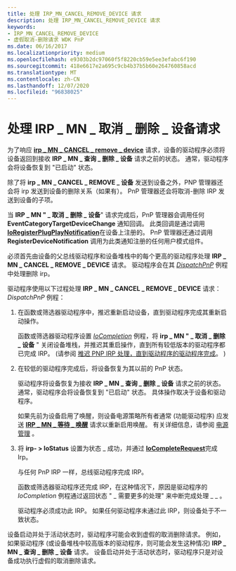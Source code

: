 ```yaml
---
title: 处理 IRP_MN_CANCEL_REMOVE_DEVICE 请求
description: 处理 IRP_MN_CANCEL_REMOVE_DEVICE 请求
keywords:
- IRP_MN_CANCEL_REMOVE_DEVICE
- 虚假取消-删除请求 WDK PnP
ms.date: 06/16/2017
ms.localizationpriority: medium
ms.openlocfilehash: e9303b2dc97060f5f8220cb59e5ee3efabc6f190
ms.sourcegitcommit: 418e6617e2a695c9cb4b37b5b60e264760858acd
ms.translationtype: MT
ms.contentlocale: zh-CN
ms.lasthandoff: 12/07/2020
ms.locfileid: "96838025"
---
```

# <a name="handling-an-irp_mn_cancel_remove_device-request"></a>处理 IRP \_ MN \_ 取消 \_ 删除 \_ 设备请求





为了响应 [**irp \_ MN \_ CANCEL \_ remove \_ device**](./irp-mn-cancel-remove-device.md) 请求，设备的驱动程序必须将设备返回到接收 **IRP \_ MN \_ 查询 \_ 删除 \_ 设备** 请求之前的状态。 通常，驱动程序会将设备恢复到 "已启动" 状态。

除了将 **irp \_ MN \_ CANCEL \_ REMOVE \_ 设备** 发送到设备之外，PNP 管理器还会将 irp 发送到设备的删除关系（如果有）。 PnP 管理器还会将取消-删除 IRP 发送到设备的子项。

当 **IRP \_ MN " \_ 取消 \_ 删除 \_ 设备**" 请求完成后，PnP 管理器会调用任何 **EventCategoryTargetDeviceChange** 通知回调。 此类回调是通过调用 [**IoRegisterPlugPlayNotification**](/windows-hardware/drivers/ddi/wdm/nf-wdm-ioregisterplugplaynotification)在设备上注册的。 PnP 管理器还通过调用 **RegisterDeviceNotification** 调用为此类通知注册的任何用户模式组件。

必须首先由设备的父总线驱动程序和设备堆栈中的每个更高的驱动程序处理 **IRP \_ MN \_ CANCEL \_ REMOVE \_ DEVICE** 请求。 驱动程序会在其 [*DispatchPnP*](/windows-hardware/drivers/ddi/wdm/nc-wdm-driver_dispatch) 例程中处理删除 irp。

驱动程序使用以下过程处理 **IRP \_ MN \_ CANCEL \_ REMOVE \_ DEVICE** 请求： *DispatchPnP* 例程：

1.  在函数或筛选器驱动程序中，推迟重新启动设备，直到驱动程序完成其重新启动操作。

    函数或筛选器驱动程序设置 [*IoCompletion*](/windows-hardware/drivers/ddi/wdm/nc-wdm-io_completion_routine) 例程，将 **irp \_ MN " \_ 取消 \_ 删除 \_ 设备** " 关闭设备堆栈，并推迟其重启操作，直到所有较低版本的驱动程序都已完成 IRP。  (请参阅 [推迟 PNP IRP 处理，直到驱动程序的驱动程序完成](postponing-pnp-irp-processing-until-lower-drivers-finish.md)。 ) 

2.  在较低的驱动程序完成后，将设备恢复为其以前的 PnP 状态。

    驱动程序将设备恢复为接收 **IRP \_ MN \_ 查询 \_ 删除 \_ 设备** 请求之前的状态。 通常，驱动程序会将设备恢复到 "已启动" 状态。 具体操作取决于设备和驱动程序。

    如果先前为设备启用了唤醒，则设备电源策略所有者通常 (功能驱动程序) 应发送 [**IRP \_ MN \_ 等待 \_ 唤醒**](./irp-mn-wait-wake.md) 请求以重新启用唤醒。 有关详细信息，请参阅 [电源管理](./introduction-to-power-management.md) 。

3.  将 **irp- &gt; IoStatus** 设置为状态 \_ 成功，并通过 [**IoCompleteRequest**](/windows-hardware/drivers/ddi/wdm/nf-wdm-iocompleterequest)完成 Irp。

    与任何 PnP IRP 一样，总线驱动程序完成 IRP。

    函数或筛选器驱动程序还完成 IRP，在这种情况下，原因是驱动程序的 *IoCompletion* 例程通过返回状态 " \_ 需要更多的处理" 来中断完成处理 \_ \_ 。

    驱动程序必须成功此 IRP。 如果任何驱动程序未通过此 IRP，则设备处于不一致状态。

设备启动并处于活动状态时，驱动程序可能会收到虚假的取消删除请求。 例如，如果驱动程序 (或设备堆栈中较高版本的驱动程序，则可能会发生这种情况) **IRP \_ MN \_ 查询 \_ 删除 \_ 设备** 请求。 设备启动并处于活动状态时，驱动程序只是对设备成功执行虚假的取消删除请求。

 

